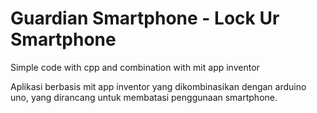 # Guardian Smartphone - Lock Ur Smartphone
Simple code with cpp and combination with mit app inventor

Aplikasi berbasis mit app inventor yang dikombinasikan dengan arduino uno, yang dirancang untuk membatasi penggunaan smartphone.
